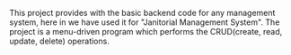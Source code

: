 This project provides with the basic backend code for any management system, here in we have used it for "Janitorial Management System".
The project is a menu-driven program which performs the CRUD(create, read, update, delete) operations.
